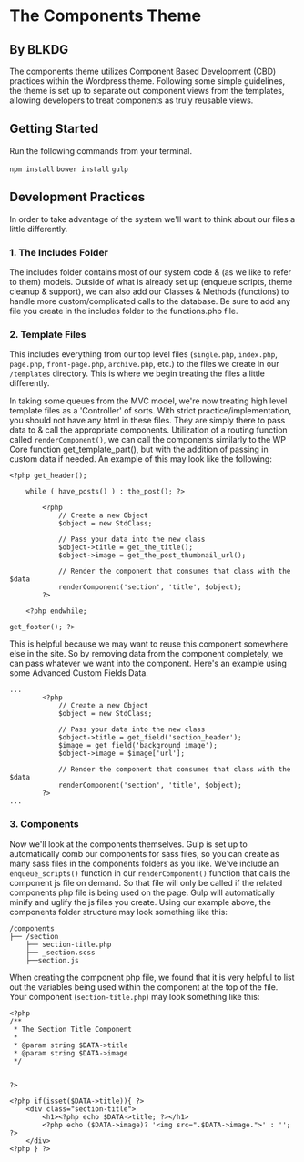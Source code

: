 # The Components Theme
## By BLKDG

The components theme utilizes Component Based Development (CBD) practices within the Wordpress theme. Following some simple guidelines, the theme is set up to separate out component views from the templates, allowing developers to treat components as truly reusable views.

## Getting Started

Run the following commands from your terminal.

`npm install`
`bower install`
`gulp`

## Development Practices

In order to take advantage of the system we'll want to think about our files a little differently. 

### 1. The Includes Folder

The includes folder contains most of our system code & (as we like to refer to them) models. Outside of what is already set up (enqueue scripts, theme cleanup & support), we can also add our Classes & Methods (functions) to handle more custom/complicated calls to the database. Be sure to add any file you create in the includes folder to the functions.php file.

### 2. Template Files

This includes everything from our top level files (`single.php`, `index.php`, `page.php`, `front-page.php`, `archive.php`, etc.) to the files we create in our `/templates` directory. This is where we begin treating the files a little differently.

In taking some queues from the MVC model, we're now treating high level template files as a 'Controller' of sorts. With strict practice/implementation, you should not have any html in these files. They are simply there to pass data to & call the appropriate components. Utilization of a routing function called `renderComponent()`, we can call the components similarly to the WP Core function get_template_part(), but with the addition of passing in custom data if needed. An example of this may look like the following:

```
<?php get_header();

	while ( have_posts() ) : the_post(); ?>

		<?php
			// Create a new Object
			$object = new StdClass;

			// Pass your data into the new class
			$object->title = get_the_title();
			$object->image = get_the_post_thumbnail_url();
		
			// Render the component that consumes that class with the $data
			renderComponent('section', 'title', $object);
		?>

	<?php endwhile;

get_footer(); ?>
```
This is helpful because we may want to reuse this component somewhere else in the site. So by removing data from the component completely, we can pass whatever we want into the component. Here's an example using some Advanced Custom Fields Data.

```
...
		<?php
			// Create a new Object
			$object = new StdClass;

			// Pass your data into the new class
			$object->title = get_field('section_header');
			$image = get_field('background_image');
			$object->image = $image['url'];

			// Render the component that consumes that class with the $data
			renderComponent('section', 'title', $object);
		?>
...
```

### 3. Components

Now we'll look at the components themselves. Gulp is set up to automatically comb our components for sass files, so you can create as many sass files in the components folders as you like. We've include an `enqueue_scripts()` function in our `renderComponent()` function that calls the component js file on demand. So that file will only be called if the related components php file is being used on the page. Gulp will automatically minify and uglify the js files you create. Using our example above, the components folder structure may look something like this:

```
/components
├── /section
	├── section-title.php
	├── _section.scss
	├──section.js
```

When creating the component php file, we found that it is very helpful to list out the variables being used within the component at the top of the file. Your component (`section-title.php`) may look something like this:

```
<?php
/**
 * The Section Title Component
 *
 * @param string $DATA->title
 * @param string $DATA->image
 */


?>

<?php if(isset($DATA->title)){ ?>
    <div class="section-title">
		<h1><?php echo $DATA->title; ?></h1>
		<?php echo ($DATA->image)? '<img src=".$DATA->image.">' : ''; ?>
    </div>
<?php } ?>

```




